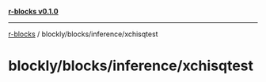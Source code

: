 [**r-blocks v0.1.0**](../../../../README.md)

***

[r-blocks](../../../../modules.md) / blockly/blocks/inference/xchisqtest

# blockly/blocks/inference/xchisqtest
